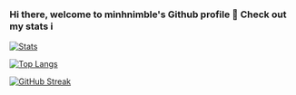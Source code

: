 ### Hi there, welcome to minhnimble's Github profile 👋 Check out my stats ℹ️

[![Stats](https://github-readme-stats.vercel.app/api?username=minhnimble&show_icons=true&theme=merko)](https://github.com/anuraghazra/github-readme-stats)

[![Top Langs](https://github-readme-stats.vercel.app/api/top-langs/?username=minhnimble&theme=merko&layout=compact)](https://github.com/anuraghazra/github-readme-stats)


[![GitHub Streak](https://github-readme-streak-stats.herokuapp.com/?user=minhnimble&theme=merko)](https://git.io/streak-stats)

<!--
**minhnimble/minhnimble** is a ✨ _special_ ✨ repository because its `README.md` (this file) appears on your GitHub profile.

Here are some ideas to get you started:

- 🔭 I’m currently working on ...
- 🌱 I’m currently learning ...
- 👯 I’m looking to collaborate on ...
- 🤔 I’m looking for help with ...
- 💬 Ask me about ...
- 📫 How to reach me: ...
- 😄 Pronouns: ...
- ⚡ Fun fact: ...
-->

